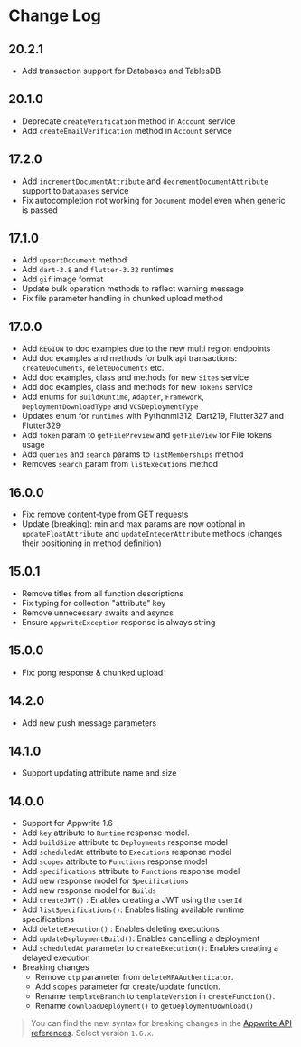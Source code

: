# Change Log

## 20.2.1

* Add transaction support for Databases and TablesDB

## 20.1.0

* Deprecate `createVerification` method in `Account` service
* Add `createEmailVerification` method in `Account` service

## 17.2.0

* Add `incrementDocumentAttribute` and `decrementDocumentAttribute` support to `Databases` service
* Fix autocompletion not working for `Document` model even when generic is passed

## 17.1.0

* Add `upsertDocument` method
* Add `dart-3.8` and `flutter-3.32` runtimes
* Add `gif` image format
* Update bulk operation methods to reflect warning message
* Fix file parameter handling in chunked upload method

## 17.0.0

* Add `REGION` to doc examples due to the new multi region endpoints
* Add doc examples and methods for bulk api transactions: `createDocuments`, `deleteDocuments` etc.
* Add doc examples, class and methods for new `Sites` service
* Add doc examples, class and methods for new `Tokens` service
* Add enums for `BuildRuntime`, `Adapter`, `Framework`, `DeploymentDownloadType` and `VCSDeploymentType`
* Updates enum for `runtimes` with Pythonml312, Dart219, Flutter327 and Flutter329
* Add `token` param to `getFilePreview` and `getFileView` for File tokens usage
* Add `queries` and `search` params to `listMemberships` method
* Removes `search` param from `listExecutions` method

## 16.0.0

* Fix: remove content-type from GET requests
* Update (breaking): min and max params are now optional in `updateFloatAttribute` and `updateIntegerAttribute` methods (changes their positioning in method definition)

## 15.0.1

* Remove titles from all function descriptions
* Fix typing for collection "attribute" key
* Remove unnecessary awaits and asyncs
* Ensure `AppwriteException` response is always string

## 15.0.0

* Fix: pong response & chunked upload

## 14.2.0

* Add new push message parameters

## 14.1.0

* Support updating attribute name and size

## 14.0.0

* Support for Appwrite 1.6
* Add `key` attribute to `Runtime` response model.
* Add `buildSize` attribute to `Deployments` response model
* Add `scheduledAt` attribute to `Executions` response model
* Add `scopes` attribute to `Functions` response model
* Add `specifications` attribute to `Functions` response model
* Add new response model for `Specifications`
* Add new response model for `Builds`
* Add `createJWT()` : Enables creating a JWT using the `userId`
* Add `listSpecifications()`: Enables listing available runtime specifications
* Add `deleteExecution()` : Enables deleting executions
* Add `updateDeploymentBuild()`: Enables cancelling a deployment
* Add `scheduledAt` parameter to `createExecution()`: Enables creating a delayed execution
* Breaking changes
    * Remove `otp` parameter from `deleteMFAAuthenticator`.
    * Add `scopes` parameter for create/update function.
    * Rename `templateBranch` to `templateVersion`  in `createFunction()`.
    * Rename `downloadDeployment()` to `getDeploymentDownload()`

> You can find the new syntax for breaking changes in the [Appwrite API references](https://appwrite.io/docs/references). Select version `1.6.x`.